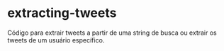 # extracting-tweets

Código para extrair tweets a partir de uma string de busca ou extrair os tweets de um usuário específico. 
